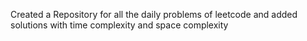 Created a Repository for all the daily problems of leetcode and added solutions with time complexity and space complexity
